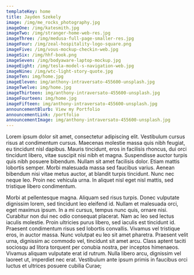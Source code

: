 ```yaml
---
templateKey: home
title: Jayden Szekely
image: /img/me_rocks_photography.jpg
imageOne: /img/katesmith.jpg
imageTwo: /img/stranger-home-web-res.jpg
imageThree: /img/medusa-full-page-smaller-res.jpg
imageFour: /img/zeal-hospitality-logo-square.png
imageFive: /img/vous-mockup-checkin-web.jpg
imageSix: /img/hhf-book.png
imageSeven: /img/bodyaware-laptop-mockup.jpg
imageEight: /img/tesla-model-s-navigation-web.jpg
imageNine: /img/wtc-light-story-quote.jpg
imageTen: img/home.jpg
imageEleven: img/anthony-intraversato-455600-unsplash.jpg
imageTwelve: img/home.jpg
imageThirteen: img/anthony-intraversato-455600-unsplash.jpg
imageFourteen: img/home.jpg
imageFifteen: img/anthony-intraversato-455600-unsplash.jpg
announcementBlurb: View my Portfolio
announcementLink: /portfolio
announcementImage: img/anthony-intraversato-455600-unsplash.jpg
---
```

Lorem ipsum dolor sit amet, consectetur adipiscing elit. Vestibulum cursus risus at condimentum cursus. Maecenas molestie massa quis nibh feugiat, eu tincidunt nisl dapibus. Mauris tincidunt, eros in facilisis rhoncus, dui orci tincidunt libero, vitae suscipit nisi nibh et magna. Suspendisse auctor turpis quis nibh posuere bibendum. Nullam sit amet facilisis dolor. Etiam mattis lobortis semper. Morbi malesuada massa sed faucibus varius. Aenean bibendum nisi vitae metus auctor, at blandit turpis tincidunt. Nunc nec neque leo. Proin nec vehicula urna. In aliquet nisl eget nisl mattis, sed tristique libero condimentum.

Morbi at pellentesque magna. Aliquam sed risus turpis. Donec vulputate dignissim lorem, sed tincidunt leo eleifend id. Nullam et malesuada orci, eget maximus ipsum. In a mi cursus, tempus nunc quis, ornare nisi. Curabitur non dui nec odio consequat placerat. Nam ac leo sed lectus iaculis molestie. Proin ultricies purus libero, sed iaculis est tincidunt id. Praesent condimentum risus sed lobortis convallis. Vivamus vel tristique eros, in auctor massa. Nunc volutpat eu leo sit amet pharetra. Praesent velit urna, dignissim ac commodo vel, tincidunt sit amet arcu. Class aptent taciti sociosqu ad litora torquent per conubia nostra, per inceptos himenaeos. Vivamus aliquam vulputate erat id rutrum. Nulla libero arcu, dignissim vel laoreet ut, imperdiet nec erat. Vestibulum ante ipsum primis in faucibus orci luctus et ultrices posuere cubilia Curae;
